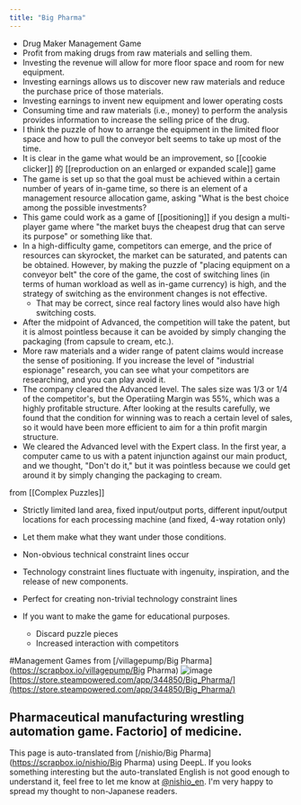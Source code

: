 ```yaml
---
title: "Big Pharma"
---
```


- Drug Maker Management Game
- Profit from making drugs from raw materials and selling them.
- Investing the revenue will allow for more floor space and room for new equipment.
- Investing earnings allows us to discover new raw materials and reduce the purchase price of those materials.
- Investing earnings to invent new equipment and lower operating costs
- Consuming time and raw materials (i.e., money) to perform the analysis provides information to increase the selling price of the drug.
- I think the puzzle of how to arrange the equipment in the limited floor space and how to pull the conveyor belt seems to take up most of the time.
- It is clear in the game what would be an improvement, so [[cookie clicker]] 的 [[reproduction on an enlarged or expanded scale]] game
- The game is set up so that the goal must be achieved within a certain number of years of in-game time, so there is an element of a management resource allocation game, asking "What is the best choice among the possible investments?
- This game could work as a game of [[positioning]] if you design a multi-player game where "the market buys the cheapest drug that can serve its purpose" or something like that.
- In a high-difficulty game, competitors can emerge, and the price of resources can skyrocket, the market can be saturated, and patents can be obtained. However, by making the puzzle of "placing equipment on a conveyor belt" the core of the game, the cost of switching lines (in terms of human workload as well as in-game currency) is high, and the strategy of switching as the environment changes is not effective.
    - That may be correct, since real factory lines would also have high switching costs.
- After the midpoint of Advanced, the competition will take the patent, but it is almost pointless because it can be avoided by simply changing the packaging (from capsule to cream, etc.).
- More raw materials and a wider range of patent claims would increase the sense of positioning. If you increase the level of "industrial espionage" research, you can see what your competitors are researching, and you can play avoid it.
- The company cleared the Advanced level. The sales size was 1/3 or 1/4 of the competitor's, but the Operatiing Margin was 55%, which was a highly profitable structure. After looking at the results carefully, we found that the condition for winning was to reach a certain level of sales, so it would have been more efficient to aim for a thin profit margin structure.
- We cleared the Advanced level with the Expert class. In the first year, a computer came to us with a patent injunction against our main product, and we thought, "Don't do it," but it was pointless because we could get around it by simply changing the packaging to cream.

from  [[Complex Puzzles]]
- Strictly limited land area, fixed input/output ports, different input/output locations for each processing machine (and fixed, 4-way rotation only)
- Let them make what they want under those conditions.
- Non-obvious technical constraint lines occur
- Technology constraint lines fluctuate with ingenuity, inspiration, and the release of new components.
- Perfect for creating non-trivial technology constraint lines


- If you want to make the game for educational purposes.
    - Discard puzzle pieces
    - Increased interaction with competitors

#Management Games
from [/villagepump/Big Pharma](https://scrapbox.io/villagepump/Big Pharma)
![image](https://gyazo.com/3ee1d8178a89625d50469c7596cc9ba0/thumb/1000)
[https://store.steampowered.com/app/344850/Big_Pharma/](https://store.steampowered.com/app/344850/Big_Pharma/)

Pharmaceutical manufacturing wrestling automation game. Factorio] of medicine.
---
This page is auto-translated from [/nishio/Big Pharma](https://scrapbox.io/nishio/Big Pharma) using DeepL. If you looks something interesting but the auto-translated English is not good enough to understand it, feel free to let me know at [@nishio_en](https://twitter.com/nishio_en). I'm very happy to spread my thought to non-Japanese readers.